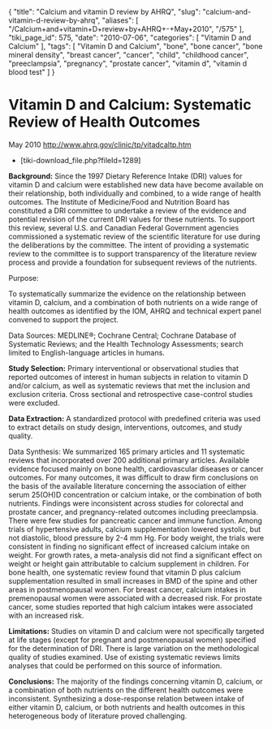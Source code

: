 {
    "title": "Calcium and vitamin D review by AHRQ",
    "slug": "calcium-and-vitamin-d-review-by-ahrq",
    "aliases": [
        "/Calcium+and+vitamin+D+review+by+AHRQ+-+May+2010",
        "/575"
    ],
    "tiki_page_id": 575,
    "date": "2010-07-06",
    "categories": [
        "Vitamin D and Calcium"
    ],
    "tags": [
        "Vitamin D and Calcium",
        "bone",
        "bone cancer",
        "bone mineral density",
        "breast cancer",
        "cancer",
        "child",
        "childhood cancer",
        "preeclampsia",
        "pregnancy",
        "prostate cancer",
        "vitamin d",
        "vitamin d blood test"
    ]
}


# Vitamin D and Calcium: Systematic Review  of Health Outcomes

May 2010 http://www.ahrq.gov/clinic/tp/vitadcaltp.htm

* <span>[tiki-download_file.php?fileId=1289]</span>

 **Background:** Since the 1997 Dietary Reference Intake  (DRI) values for vitamin D and calcium were established new data have  become available on their relationship, both individually and combined,  to a wide range of health outcomes. The Institute of Medicine/Food and  Nutrition Board has constituted a DRI committee to undertake a review of  the evidence and potential revision of the current DRI values for these  nutrients. To support this review, several U.S. and Canadian Federal  Government agencies commissioned a systematic review of the scientific  literature for use during the deliberations by the committee. The intent  of providing a systematic review to the committee is to support  transparency of the literature review process and provide a foundation  for subsequent reviews of the nutrients.

Purpose:

To systematically summarize the evidence on the  relationship between vitamin D, calcium, and a combination of both  nutrients on a wide range of health outcomes as identified by the IOM,  AHRQ and technical expert panel convened to support the project.  

Data Sources: MEDLINE®; Cochrane Central; Cochrane Database of  Systematic Reviews; and the Health Technology Assessments; search  limited to English-language articles in humans.

 **Study Selection:** Primary interventional or  observational studies that reported outcomes of interest in human  subjects in relation to vitamin D and/or calcium, as well as systematic  reviews that met the inclusion and exclusion criteria. Cross sectional  and retrospective case-control studies were excluded.

 **Data Extraction:** A standardized protocol with  predefined criteria was used to extract details on study design,  interventions, outcomes, and study quality.

Data Synthesis: We summarized 165 primary articles and 11 systematic  reviews that incorporated over 200 additional primary articles.  Available evidence focused mainly on bone health, cardiovascular  diseases or cancer outcomes. For many outcomes, it was difficult to draw  firm conclusions on the basis of the available literature concerning  the association of either serum 25(OH)D concentration or calcium intake,  or the combination of both nutrients. Findings were inconsistent across  studies for colorectal and prostate cancer, and pregnancy-related  outcomes including preeclampsia. There were few studies for pancreatic  cancer and immune function. Among trials of hypertensive adults, calcium  supplementation lowered systolic, but not diastolic, blood pressure by  2-4 mm Hg. For body weight, the trials were consistent in finding no  significant effect of increased calcium intake on weight. For growth  rates, a meta-analysis did not find a significant effect on weight or  height gain attributable to calcium supplement in children. For bone  health, one systematic review found that vitamin D plus calcium  supplementation resulted in small increases in BMD of the spine and  other areas in postmenopausal women. For breast cancer, calcium intakes  in premenopausal women were associated with a decreased risk. For  prostate cancer, some studies reported that high calcium intakes were  associated with an increased risk.

 **Limitations:** Studies on vitamin D and calcium were  not specifically targeted at life stages (except for pregnant and  postmenopausal women) specified for the determination of DRI. There  is large variation on the methodological quality of studies examined.  Use of existing systematic reviews limits analyses that could be  performed on this source of information.

 **Conclusions:** The majority of the findings concerning  vitamin D, calcium, or a combination of both nutrients on the different  health outcomes were inconsistent. Synthesizing a dose-response  relation between intake of either vitamin D, calcium, or both nutrients  and health outcomes in this heterogeneous body of literature proved  challenging.